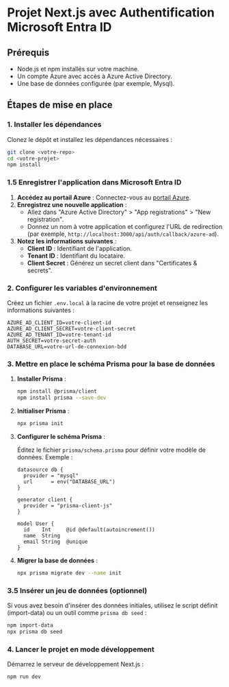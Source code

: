 
# Projet Next.js avec Authentification Microsoft Entra ID

## Prérequis

- Node.js et npm installés sur votre machine.
- Un compte Azure avec accès à Azure Active Directory.
- Une base de données configurée (par exemple, Mysql).

## Étapes de mise en place

### 1. Installer les dépendances

Clonez le dépôt et installez les dépendances nécessaires :

```bash
git clone <votre-repo>
cd <votre-projet>
npm install
```

### 1.5 Enregistrer l'application dans Microsoft Entra ID

1. **Accédez au portail Azure** : Connectez-vous au [portail Azure](https://portal.azure.com/).
2. **Enregistrez une nouvelle application** :
   - Allez dans "Azure Active Directory" > "App registrations" > "New registration".
   - Donnez un nom à votre application et configurez l'URL de redirection (par exemple, `http://localhost:3000/api/auth/callback/azure-ad`).
3. **Notez les informations suivantes** :
   - **Client ID** : Identifiant de l'application.
   - **Tenant ID** : Identifiant du locataire.
   - **Client Secret** : Générez un secret client dans "Certificates & secrets".

### 2. Configurer les variables d'environnement

Créez un fichier `.env.local` à la racine de votre projet et renseignez les informations suivantes :

```env
AZURE_AD_CLIENT_ID=votre-client-id
AZURE_AD_CLIENT_SECRET=votre-client-secret
AZURE_AD_TENANT_ID=votre-tenant-id
AUTH_SECRET=votre-secret-auth
DATABASE_URL=votre-url-de-connexion-bdd
```

### 3. Mettre en place le schéma Prisma pour la base de données

1. **Installer Prisma** :

   ```bash
   npm install @prisma/client
   npm install prisma --save-dev
   ```
2. **Initialiser Prisma** :

   ```bash
   npx prisma init
   ```
3. **Configurer le schéma Prisma** :

   Éditez le fichier `prisma/schema.prisma` pour définir votre modèle de données. Exemple :

   ```prisma
   datasource db {
     provider = "mysql"
     url      = env("DATABASE_URL")
   }

   generator client {
     provider = "prisma-client-js"
   }

   model User {
     id    Int     @id @default(autoincrement())
     name  String
     email String  @unique
   }
   ```
4. **Migrer la base de données** :

   ```bash
   npx prisma migrate dev --name init
   ```

### 3.5 Insérer un jeu de données (optionnel)

Si vous avez besoin d'insérer des données initiales, utilisez le script définit (import-data) ou un outil comme `prisma db seed` :

```bash
npm import-data
npx prisma db seed
```

### 4. Lancer le projet en mode développement

Démarrez le serveur de développement Next.js :

```bash
npm run dev
```
